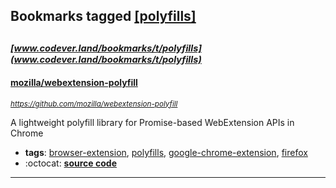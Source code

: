 ## Bookmarks tagged [[polyfills]](https://www.codever.land/search?q=[polyfills])

_<sup><sup>[www.codever.land/bookmarks/t/polyfills](www.codever.land/bookmarks/t/polyfills)</sup></sup>_
---
#### [mozilla/webextension-polyfill](https://github.com/mozilla/webextension-polyfill)
_<sup>https://github.com/mozilla/webextension-polyfill</sup>_

A lightweight polyfill library for Promise-based WebExtension APIs in Chrome
* **tags**: [browser-extension](../tagged/browser-extension.md), [polyfills](../tagged/polyfills.md), [google-chrome-extension](../tagged/google-chrome-extension.md), [firefox](../tagged/firefox.md)
* :octocat: **[source code](https://github.com/mozilla/webextension-polyfill)**
---
